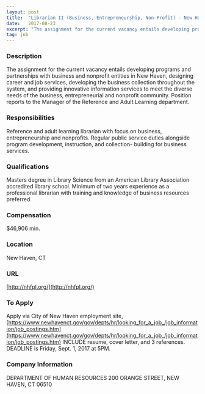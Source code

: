 ```yaml
---
layout: post
title:  "Librarian II (Business, Entrepreneurship, Non-Profit) - New Haven Free Public Library"
date:   2017-08-23
excerpt: "The assignment for the current vacancy entails developing programs and partnerships with business and nonprofit entities in New Haven, designing career and job services, developing the business collection throughout the system, and providing innovative information services to meet the diverse needs of the business, entrepreneurial and nonprofit community. Position reports..."
tag: job
---
```


### Description   

The assignment for the current vacancy entails developing programs and partnerships with business and nonprofit entities in New Haven, designing career and job services, developing the business collection throughout the system, and providing innovative information services to meet the diverse needs of the business, entrepreneurial and nonprofit community. Position reports to the Manager of the Reference and Adult Learning department.


### Responsibilities   

Reference and adult learning librarian with focus on business, entrepreneurship and nonprofits.  Regular public service duties alongside program development, instruction, and collection- building for business services.


### Qualifications   

Masters degree in Library Science from an American Library Association accredited library school.  Minimum of two years experience as a professional librarian with training and knowledge of business resources preferred.


### Compensation   

$46,906 min. 


### Location   

New Haven, CT


### URL   

[http://nhfpl.org/](http://nhfpl.org/)

### To Apply   

Apply via City of New Haven employment site, [https://www.newhavenct.gov/gov/depts/hr/looking_for_a_job_/job_information/job_postings.htm](https://www.newhavenct.gov/gov/depts/hr/looking_for_a_job_/job_information/job_postings.htm)  INCLUDE resume, cover letter, and 3 references.  DEADLINE is Friday, Sept. 1, 2017 at 5PM.


### Company Information   

DEPARTMENT OF HUMAN RESOURCES
200 ORANGE STREET, NEW HAVEN, CT 06510



